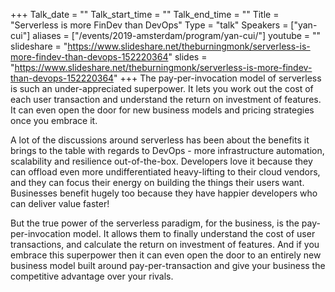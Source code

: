 +++
Talk_date = ""
Talk_start_time = ""
Talk_end_time = ""
Title = "Serverless is more FinDev than DevOps"
Type = "talk"
Speakers = ["yan-cui"]
aliases = ["/events/2019-amsterdam/program/yan-cui/"]
youtube = ""
slideshare = "https://www.slideshare.net/theburningmonk/serverless-is-more-findev-than-devops-152220364"
slides = "https://www.slideshare.net/theburningmonk/serverless-is-more-findev-than-devops-152220364"
+++
The pay-per-invocation model of serverless is such an under-appreciated superpower. It lets you work out the cost of each user transaction and understand the return on investment of features. It can even open the door for new business models and pricing strategies once you embrace it.

A lot of the discussions around serverless has been about the benefits it brings to the table with regards to DevOps - more infrastructure automation, scalability and resilience out-of-the-box. Developers love it because they can offload even more undifferentiated heavy-lifting to their cloud vendors, and they can focus their energy on building the things their users want. Businesses benefit hugely too because they have happier developers who can deliver value faster!

But the true power of the serverless paradigm, for the business, is the pay-per-invocation model. It allows them to finally understand the cost of user transactions, and calculate the return on investment of features. And if you embrace this superpower then it can even open the door to an entirely new business model built around pay-per-transaction and give your business the competitive advantage over your rivals.
